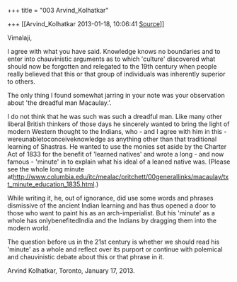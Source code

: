 +++
title = "003 Arvind_Kolhatkar"

+++
[[Arvind_Kolhatkar	2013-01-18, 10:06:41 [Source](https://groups.google.com/g/samskrita/c/EYlf4XNotPI)]]



Vimalaji,

  

I agree with what you have said. Knowledge knows no boundaries and to enter into chauvinistic arguments as to which 'culture' discovered what should now be forgotten and relegated to the 19th century when people really believed that this or that group of individuals was inherently superior to others.

  

The only thing I found somewhat jarring in your note was your observation about 'the dreadful man Macaulay.'.

  

I do not think that he was such was such a dreadful man. Like many other liberal British thinkers of those days he sincerely wanted to bring the light of modern Western thought to the Indians, who - and I agree with him in this - wereunabletoconceiveknowledge as anything other than that traditional learning of Shastras. He wanted to use the monies set aside by the Charter Act of 1833 for the benefit of 'learned natives' and wrote a long - and now famous - 'minute' in to explain what his ideal of a leaned native was. (Please see the whole long minute at<http://www.columbia.edu/itc/mealac/pritchett/00generallinks/macaulay/txt_minute_education_1835.html>.)

  

While writing it, he, out of ignorance, did use some words and phrases dismissive of the ancient Indian learning and has thus opened a door to those who want to paint his as an arch-imperialist. But his 'minute' as a whole has onlybenefitedIndia and the Indians by dragging them into the modern world.

  

The question before us in the 21st century is whether we should read his 'minute' as a whole and reflect over its purport or continue with polemical and chauvinistic debate about this or that phrase in it.

  

Arvind Kolhatkar, Toronto, January 17, 2013.

